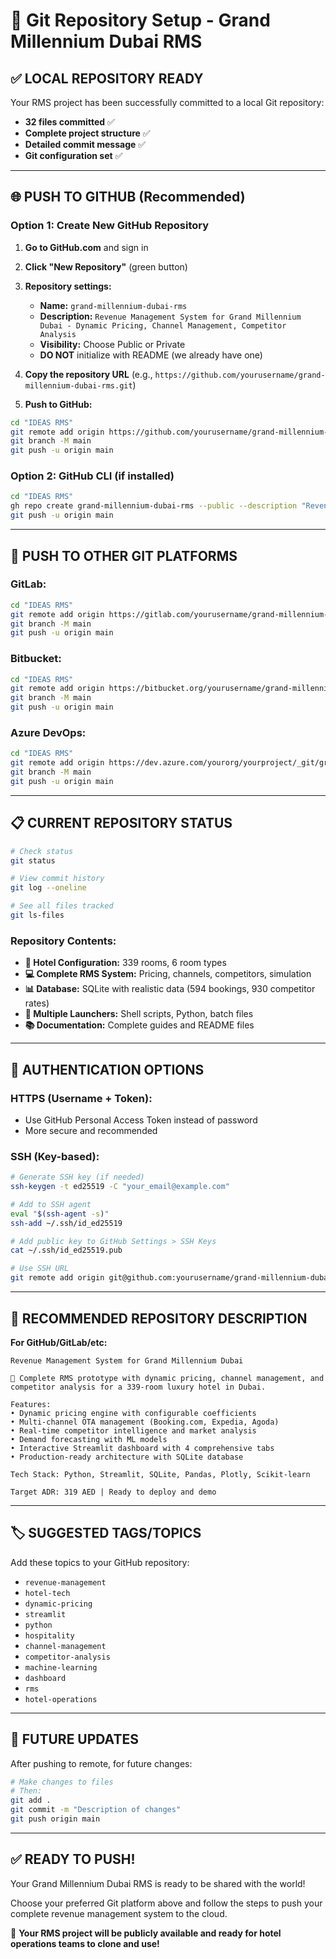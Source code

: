 # 🚀 Git Repository Setup - Grand Millennium Dubai RMS

## ✅ LOCAL REPOSITORY READY

Your RMS project has been successfully committed to a local Git repository:

- **32 files committed** ✅
- **Complete project structure** ✅
- **Detailed commit message** ✅
- **Git configuration set** ✅

---

## 🌐 PUSH TO GITHUB (Recommended)

### Option 1: Create New GitHub Repository

1. **Go to GitHub.com** and sign in
2. **Click "New Repository"** (green button)
3. **Repository settings:**
   - **Name:** `grand-millennium-dubai-rms`
   - **Description:** `Revenue Management System for Grand Millennium Dubai - Dynamic Pricing, Channel Management, Competitor Analysis`
   - **Visibility:** Choose Public or Private
   - **DO NOT** initialize with README (we already have one)

4. **Copy the repository URL** (e.g., `https://github.com/yourusername/grand-millennium-dubai-rms.git`)

5. **Push to GitHub:**
```bash
cd "IDEAS RMS"
git remote add origin https://github.com/yourusername/grand-millennium-dubai-rms.git
git branch -M main
git push -u origin main
```

### Option 2: GitHub CLI (if installed)
```bash
cd "IDEAS RMS"
gh repo create grand-millennium-dubai-rms --public --description "Revenue Management System for Grand Millennium Dubai"
git push -u origin main
```

---

## 🔗 PUSH TO OTHER GIT PLATFORMS

### GitLab:
```bash
cd "IDEAS RMS"
git remote add origin https://gitlab.com/yourusername/grand-millennium-dubai-rms.git
git branch -M main
git push -u origin main
```

### Bitbucket:
```bash
cd "IDEAS RMS"
git remote add origin https://bitbucket.org/yourusername/grand-millennium-dubai-rms.git
git branch -M main
git push -u origin main
```

### Azure DevOps:
```bash
cd "IDEAS RMS"
git remote add origin https://dev.azure.com/yourorg/yourproject/_git/grand-millennium-dubai-rms
git branch -M main
git push -u origin main
```

---

## 📋 CURRENT REPOSITORY STATUS

```bash
# Check status
git status

# View commit history
git log --oneline

# See all files tracked
git ls-files
```

### Repository Contents:
- **🏨 Hotel Configuration:** 339 rooms, 6 room types
- **💻 Complete RMS System:** Pricing, channels, competitors, simulation
- **📊 Database:** SQLite with realistic data (594 bookings, 930 competitor rates)
- **🚀 Multiple Launchers:** Shell scripts, Python, batch files
- **📚 Documentation:** Complete guides and README files

---

## 🔐 AUTHENTICATION OPTIONS

### HTTPS (Username + Token):
- Use GitHub Personal Access Token instead of password
- More secure and recommended

### SSH (Key-based):
```bash
# Generate SSH key (if needed)
ssh-keygen -t ed25519 -C "your_email@example.com"

# Add to SSH agent
eval "$(ssh-agent -s)"
ssh-add ~/.ssh/id_ed25519

# Add public key to GitHub Settings > SSH Keys
cat ~/.ssh/id_ed25519.pub

# Use SSH URL
git remote add origin git@github.com:yourusername/grand-millennium-dubai-rms.git
```

---

## 🎯 RECOMMENDED REPOSITORY DESCRIPTION

**For GitHub/GitLab/etc:**

```
Revenue Management System for Grand Millennium Dubai

🏨 Complete RMS prototype with dynamic pricing, channel management, and competitor analysis for a 339-room luxury hotel in Dubai.

Features:
• Dynamic pricing engine with configurable coefficients
• Multi-channel OTA management (Booking.com, Expedia, Agoda)
• Real-time competitor intelligence and market analysis
• Demand forecasting with ML models
• Interactive Streamlit dashboard with 4 comprehensive tabs
• Production-ready architecture with SQLite database

Tech Stack: Python, Streamlit, SQLite, Pandas, Plotly, Scikit-learn

Target ADR: 319 AED | Ready to deploy and demo
```

---

## 🏷️ SUGGESTED TAGS/TOPICS

Add these topics to your GitHub repository:
- `revenue-management`
- `hotel-tech`
- `dynamic-pricing`
- `streamlit`
- `python`
- `hospitality`
- `channel-management`
- `competitor-analysis`
- `machine-learning`
- `dashboard`
- `rms`
- `hotel-operations`

---

## 🔄 FUTURE UPDATES

After pushing to remote, for future changes:

```bash
# Make changes to files
# Then:
git add .
git commit -m "Description of changes"
git push origin main
```

---

## ✅ READY TO PUSH!

Your Grand Millennium Dubai RMS is ready to be shared with the world!

Choose your preferred Git platform above and follow the steps to push your complete revenue management system to the cloud.

🎉 **Your RMS project will be publicly available and ready for hotel operations teams to clone and use!**